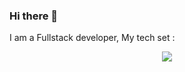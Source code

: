 ### Hi there 👋
I am a Fullstack developer, My tech set :

<p align="center">
  <a href="https://skillicons.dev">
    <img src="https://skillicons.dev/icons?i=git,adonis,anaconda,androidstudio,arduino,aws,azure,bootstrap,cs,cpp,cmake,css,dart,discord,bots,django,docker,eclipse,express,figma,firebase,flutter,git,github,gitlab,go,html,java,js,jquery,laravel,matlab,mongodb,materialui,mysql,nestjs,nextjs,nginx,nodejs,php,postman,postgres,py,r,react,redux,spring,ts,unity,vercel,vue,vscode," />
  </a>
</p>
<!--
**aaron4415/aaron4415** is a ✨ _special_ ✨ repository because its `README.md` (this file) appears on your GitHub profile.

Here are some ideas to get you started:

- 🔭 I’m currently working on ...
- 🌱 I’m currently learning ...
- 👯 I’m looking to collaborate on ...
- 🤔 I’m looking for help with ...
- 💬 Ask me about ...
- 📫 How to reach me: ...
- 😄 Pronouns: ...
- ⚡ Fun fact: ...
-->
